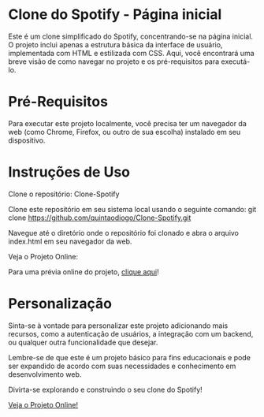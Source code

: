 # Clone do Spotify - Página inicial

Este é um clone simplificado do Spotify, concentrando-se na página inicial. O projeto inclui apenas a estrutura básica da interface de usuário, 
implementada com HTML e estilizada com CSS. Aqui, você encontrará uma breve visão de como navegar no projeto e os pré-requisitos para 
executá-lo.
# Pré-Requisitos
Para executar este projeto localmente, você precisa ter um navegador da web (como Chrome, Firefox, ou outro de sua escolha) instalado em seu dispositivo.

# Instruções de Uso
Clone o repositório: Clone-Spotify

Clone este repositório em seu sistema local usando o seguinte comando:
git clone https://github.com/quintaodiogo/Clone-Spotify.git

Navegue até o diretório onde o repositório foi clonado e abra o arquivo index.html em seu navegador da web.

Veja o Projeto Online:

Para uma prévia online do projeto, <a href="https://exquisite-marzipan-1ffd0d.netlify.app/">clique aqui</a>!
# Personalização
Sinta-se à vontade para personalizar este projeto adicionando mais recursos, como a autenticação de usuários, a integração com um backend, ou qualquer outra funcionalidade que desejar.

Lembre-se de que este é um projeto básico para fins educacionais e pode ser expandido de acordo com suas necessidades e conhecimento em desenvolvimento web.

Divirta-se explorando e construindo o seu clone do Spotify!

<a href="https://exquisite-marzipan-1ffd0d.netlify.app/">Veja o Projeto Online!</a>
